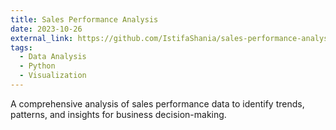 ```yaml
---
title: Sales Performance Analysis
date: 2023-10-26
external_link: https://github.com/IstifaShania/sales-performance-analysis
tags:
  - Data Analysis
  - Python
  - Visualization
---
```


A comprehensive analysis of sales performance data to identify trends, patterns, and insights for business decision-making.

<!--more-->
